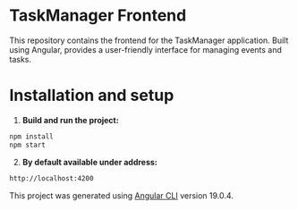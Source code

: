 # TaskManager Frontend

This repository contains the frontend for the TaskManager application. Built using Angular, provides a user-friendly interface for managing events and tasks.


# Installation and setup
1. **Build and run the project:**
```bash
npm install
npm start
```

2. **By default available under address:**
```bash
http://localhost:4200
```

This project was generated using [Angular CLI](https://github.com/angular/angular-cli) version 19.0.4.